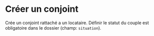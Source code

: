 # Créer un conjoint

Crée un conjoint rattaché a un locataire. Définir le statut du couple est obligatoire dans le dossier (champ: `situation`).

